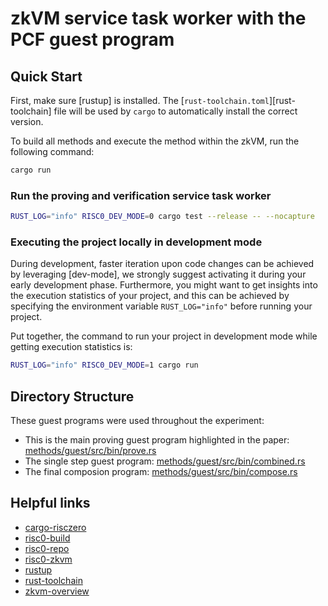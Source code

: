 # zkVM service task worker with the PCF guest program

## Quick Start

First, make sure [rustup] is installed. The
[`rust-toolchain.toml`][rust-toolchain] file will be used by `cargo` to
automatically install the correct version.

To build all methods and execute the method within the zkVM, run the following
command:

```bash
cargo run
```

### Run the proving and verification service task worker
```bash
RUST_LOG="info" RISC0_DEV_MODE=0 cargo test --release -- --nocapture
```

### Executing the project locally in development mode

During development, faster iteration upon code changes can be achieved by leveraging [dev-mode], we strongly suggest activating it during your early development phase. Furthermore, you might want to get insights into the execution statistics of your project, and this can be achieved by specifying the environment variable `RUST_LOG="info"` before running your project.

Put together, the command to run your project in development mode while getting execution statistics is:

```bash
RUST_LOG="info" RISC0_DEV_MODE=1 cargo run
```

## Directory Structure

These guest programs were used throughout the experiment:


- This is the main proving guest program highlighted in the paper: [methods/guest/src/bin/prove.rs](methods/guest/src/bin/prove.rs)
- The single step guest program: [methods/guest/src/bin/combined.rs](methods/guest/src/bin/combined.rs)
- The final composion program: [methods/guest/src/bin/compose.rs](methods/guest/src/bin/compose.rs)


## Helpful links

- [cargo-risczero](https://docs.rs/cargo-risczero)
- [risc0-build](https://docs.rs/risc0-build)
- [risc0-repo](https://www.github.com/risc0/risc0)
- [risc0-zkvm](https://docs.rs/risc0-zkvm)
- [rustup](https://rustup.rs)
- [rust-toolchain](rust-toolchain.toml)
- [zkvm-overview](https://dev.risczero.com/zkvm)